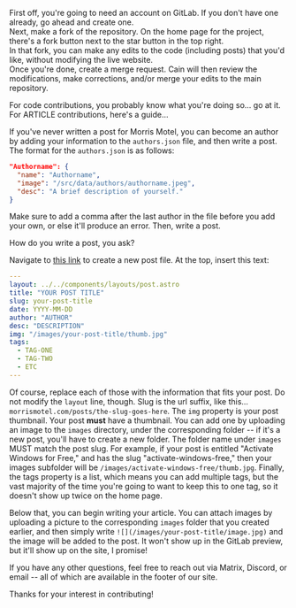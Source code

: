 First off, you're going to need an account on GitLab. If you don't have one already, go ahead and create one.  
Next, make a fork of the repository. On the home page for the project, there's a fork button next to the star button in the top right.  
In that fork, you can make any edits to the code (including posts) that you'd like, without modifying the live website.  
Once you're done, create a merge request. Cain will then review the modifications, make corrections, and/or merge your edits to the main repository.

For code contributions, you probably know what you're doing so... go at it.  
For ARTICLE contributions, here's a guide...

If you've never written a post for Morris Motel, you can become an author by adding your information to the `authors.json` file, and then write a post. 
The format for the `authors.json` is as follows:
```json
"Authorname": {
  "name": "Authorname",
  "image": "/src/data/authors/authorname.jpeg",
  "desc": "A brief description of yourself."
}
```
Make sure to add a comma after the last author in the file before you add your own, or else it'll produce an error.
Then, write a post. 

How do you write a post, you ask?

Navigate to [this link](https://gitlab.com/morrismotel/morrismotel-site/-/new/main/src%2Fpages%2Fposts) to create a new post file. 
At the top, insert this text:
```yaml
---
layout: ../../components/layouts/post.astro
title: "YOUR POST TITLE"
slug: your-post-title
date: YYYY-MM-DD
author: "AUTHOR"
desc: "DESCRIPTION"
img: "/images/your-post-title/thumb.jpg"
tags:
  - TAG-ONE
  - TAG-TWO
  - ETC
---
```

Of course, replace each of those with the information that fits your post.  Do not modify the `layout` line, though. Slug is the url suffix, like this... `morrismotel.com/posts/the-slug-goes-here`. The `img` property is your post thumbnail. Your post **must** have a thumbnail. You can add one by uploading an image to the `images` directory, under the corresponding folder -- if it's a new post, you'll have to create a new folder. The folder name under `images` MUST match the post slug. For example, if your post is entitled "Activate Windows for Free," and has the slug "activate-windows-free," then your images subfolder will be `/images/activate-windows-free/thumb.jpg`. Finally, the tags property is a list, which means you can add multiple tags, but the vast majority of the time you're going to want to keep this to one tag, so it doesn't show up twice on the home page. 

Below that, you can begin writing your article. You can attach images by uploading a picture to the corresponding `images` folder that you created earlier, and then simply write `![](/images/your-post-title/image.jpg)` and the image will be added to the post. It won't show up in the GitLab preview, but it'll show up on the site, I promise!

If you have any other questions, feel free to reach out via Matrix, Discord, or email -- all of which are available in the footer of our site.

Thanks for your interest in contributing!